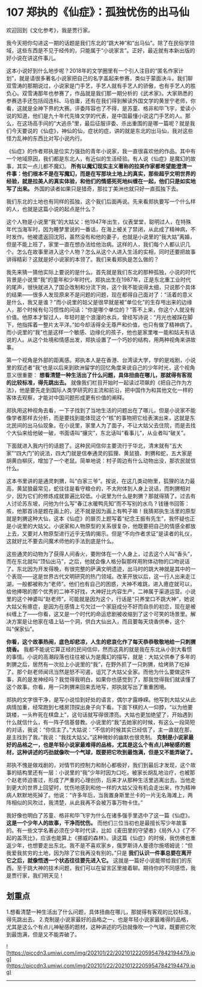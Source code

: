 # 107 郑执的《仙症》：孤独忧伤的出马仙

欢迎回到《文化参考》，我是贾行家。

我今天把你勾进这一期的话题是我们东北的“跳大神”和“出马仙”。除了在民俗学领域，这些东西是不见于经传的，只能属于“小说家言”。正好，最近就有本新出版的好小说在讲这件事儿。

这本小说好到什么地步呢？2018年的文学圈里有一个引人注目的“匿名作家计划”，就是请很多著名小说家把自己的名字盖起来参赛，类似于蒙面决斗。我们聊双雪涛的那期说过，小说家是门手艺，手艺人就有手艺人的骄傲，也有手艺人的胜负心。双雪涛那年也参赛了，作品就是我们那一期分析的《武术家》。大家熟悉的参赛选手还包括阎连科、马伯庸，还有在我们得到解读外国文学的黄昱宁老师，你看，这就是全神下界的大赛。评委阵容也了不得，是苏童、格非和毕飞宇，爱读小说的知道，他们是九十年代先锋文学的代表，是中国最懂小说这门手艺的人。那么，在这场高手间的“大逃杀”里，最后征服评委、杀出重围的是哪一篇呢？就是我们今天要说的《仙症》，神仙的仙，症状的症，讲的就是东北的出马仙，我对这些怪力乱神的东西比对写小说内行。

《仙症》的作者郑执是位实力强劲的青年小说家，我一直很喜欢他的作品。其中有一个地域原因，我们都是东北人，有近似的生活经验。有人说《仙症》是魔幻的故事，其实一点儿都不魔幻。 **所有以魔幻现实主义著称的拉美作家都希望能澄清一件事：他们根本不是在写魔幻，而是在写那块土地上的真实，那些超乎文明世界的经验，就是拉美人的真实体验，和他们的情感死死地纠缠在一起，他们只是如实地写了出来。** 外国的读者如果只是猎奇，那拉丁美洲也就只好一直孤独下去。

我们东北的土地也有同样的孤独，这个我们后面再说。先来看郑执要写一个什么样的人，也就是这篇小说的起点是什么？

这个人物是小说里“我”的大姑父：他1947年出生，仪表堂堂，聪明过人，在特殊年代当海军时，因为睡梦里说的一番话，在海上被关了禁闭，从此成了精神病，不时发作。他被遣返回沈阳，虽然没有和他的妻子，也就是小说里的“我大姑”离婚，但是不能上班了，家里一直在想办法给他治病。这样的人，我们每个人都认识几个。怎么在故事里进入这个人物？怎么从这个人进入生活的实相，同时还要把故事讲得精彩？这就是好小说家的本领了。我们来看郑执是怎么做的？

我先来猜一猜他实际上要说的是什么。首先就是我们东北的那种孤独，小说的时代背景是小说里“我”的童年和少年时代，郑执出生在1987年，正是东北重工业时代的尾声，很快就进入了国企改制和分流下岗，这个我不能说得太细，只说那个具体的结果——很多人发现原来不是问题的问题，现在都得自己面对了：“活着的意义是什么，我又是谁？”而小说里的姑父是很早就是被“单位化”的生存甩出来的边缘人，那个时候有句习惯性的问话：“你是哪个单位的？”答不上来，你这个人就没有价值。他原本才智过人，年轻时是个浪漫的水兵，曾经写诗说：“月光也被踩在脚下，他指挥着一整片太平洋。”如今却活得全无尊严和价值，也只有做了精神病了。而小说里的“我”也是这样一个敏感、边缘化的孩子，他也是家里唯一能和姑夫有话说的人。从这个处境和情感出发，郑执设置了一个巧妙的结构，用两种视角来讲故事。

第一个视角是外部的距离感。郑执本人是在香港、台湾读大学，学的是戏剧，小说里的叙述者“我”也是以后来到欧洲留学的回忆角度来说自己的少年时光，这个视角意义很重要： **想看清楚一种生活出了什么问题，具体扭曲在哪儿，那就得有客观的比较标准，得先跳出去。** 就像我们栏目开始时一起读过项飙的《把自己作为方法》，他是要先走到国际人类学研究的主流和前沿，把中国作为和其他文化一样的客体去观察，才能对中国问题形成更有价值的阐释。

郑执用这种视角去看，一下子找到了当地生活的问题出在了哪儿，但是小说家不能像学者那样去分析，而是要找到能体现这个“核”的事物把它给表演出来，这就是东北民间的出马仙现象。在小说里，家里人为了面子，不让大姑父去住院，而是去找个大仙来给他破一破，书面语叫“攘灾”，东北话叫“看事儿”，从业者叫“破关”。

下面就进入我内行的话题了。这种民间信仰主要流行于华北，清末就有“五大家”“四大门”的说法，四大门就是信奉通灵的狐狸、黄鼠狼、刺猬和蛇，五大家是胡黄白柳灰，增加了一个老鼠。简单地说：村子周边有什么动物出没，那农民就信什么。

这本书里讲的是通灵刺猬，叫“白家三爷”。按说，在这几类动物里，狐狸的法力最高，黄鼠狼最常见，蛇往往是看守粮仓的，不太附体到人身上说话，而刺猬相对少，因为它们的修炼成就普遍比较低。小说里为什么是刺猬？那就得猜了。过去有人讨论苏东坡，问他为什么写“春江水暖鸭先知”而不写别的水鸟？钱锺书回答：咳，他那首诗是题在画上的，还不就是因为画上有鸭子嘛！我猜郑执生活里的原型就是刺猬这种大仙，这本《仙症》的扉页上题写着“纪念王振有先生”，我怀疑也正是小说里的大姑父。小说家和人物原型的关系很复杂，他既要把自己的情感全都放上去，又要对人物原型进行近乎无情的揭示。但是“不向作者求证”是读者的礼仪，这就好比不要去问魔术师他的手法到底是什么。

这些通灵的动物为了获得人间香火，要附体在一个人身上，过去这个人叫“香头”，而在东北就叫“顶仙出马”，之后，他就会像人格分裂那样用附体动物的口吻说话了。东北因为开发得晚，有很完整的萨满文明遗迹，出马时的跳大神就是其中的一个表现——这是世界古代文明研究的热门领域。改革开放以后，这一行人出来走江湖，一般都被称为“老师”。他们也有自己的困惑，大神不难跳，进入癔症就可以，给他捧哏的那个优秀的二神不好找，大神好比内容生产，二神属于渠道运营。小说里的这个神婆叫“赵老师”，可能就是因为这个，行话是“只养堂口不跳大神”，她说大姑父有癔症，是因为在感情上亏欠过一个家庭成分不好而自杀的初恋，现在是被纠缠上了——你看，这又是一个时代的命运悲剧被收缩到了这个可笑的场景里。解决方案是让他家在墙上钻一个洞，供白大仙出入，而且要每天烧香供奉，这个叫“保家仙”。

 **你看，这个故事热闹，底色却悲凉，人生的悲哀化作了每天恭恭敬敬地给一只刺猬烧香。** 我都不能说它算正经的民间信仰，然而这真的就是我在东北从小到大看惯的事情。小说的高潮段落也往往被认为是魔幻的描写，就是：大姑父供奉了多年的刺猬之后，居然有一次拉上小说里的“我”，在野外抓了一只刺猬，给烤熟了吃掉了。那个赵老师闻讯当然是怒不可遏，诅咒了大姑父全家。而他为什么要做这件事，真的是发神经吗？我觉得我明白，如果你也感觉到了，那我觉得我们就读懂了这个故事。你看，用一只刺猬来回来去地写，郑执就写出了重重困境。

郑执的文字很干净，是写小说恰到好处的语言，偶尔才露峥嵘。他写到大姑父从此病情加重，经常跑到七楼房顶探出身子向下看。下面下棋的人一仰脖，“以为他要跳楼，一头杵死在棋盘上”，这句话就写得很漂亮。大姑也更加绝望了，开始遇到什么就信什么，有一阵子信基督教。小说里的“我”去她家的时候，有这么一段简短的对话，我说：“你信主了。”大姑说：“不信的时候其实已经信了，主一直就在那，是主找到了我。”我说：“我找大姑父。”这种微妙的幽默也很克制。 **克制是小说家最好的品格之一，也是年轻小说家最难得的品格，尤其是这么个有点儿神秘感的题材，这种讲述的巧劲就像吹一个气球，既要把它吹到最饱满，但是又不能弄破了。**

郑执不愧是做戏剧的，对情节的控制力和耐心都极好，我们到最后才发现，这个故事的结构里还有一层：小说里的“我”少年时因为口吃，被家长胡乱地治疗，也被那个赵老师迫害过，形成了严重的心理创伤，后来才从那种生活里逃离出去。当他走到更大的世界上回望时，忧伤地感到和他一样的大姑父没有机会走出来，作为精神病人默默地死掉了。他说：“许多年后，当我置身斯里兰卡的一片无名海滩上，两阵相似的风吹过，我清楚，从此我再不会被万事万物卡住。”

我好像也明白了苏童、格非和毕飞宇为什么在诸多强手里选中了这一篇《仙症》。 **这是一个少年人的故事，干净而忧伤。** 而他们三位当初也是最擅长写少年故事的。有一些文学名著必须在少年时代读，比如《麦田里的守望者》《局外人》《了不起的盖茨比》，应该也能算上《挪威的森林》。读这篇《仙症》的时候，我仿佛也重返少年，也想要走出东北。我不是不喜欢家乡，俄罗斯诗人曼德尔施塔姆说：“但我爱我贫穷的土地，因为除了它我再没有别的。”只是 **我们认识一件事总要在离开它之后，就像悟透一个状态往往要先进入它。** 这就是一篇好小说能带给我们的东西。至于跳大神的技术问题，我们可以在留言区里接着聊。期待你的不同感悟，我是贾行家，我们明天见！

## 划重点

1.想看清楚一种生活出了什么问题，具体扭曲在哪儿，那就得有客观的比较标准，得先跳出去。
2.克制是小说家最好的品格之一，也是年轻小说家最难得的品格，尤其是这么个有点儿神秘感的题材，这种讲述的巧劲就像吹一个气球，既要把它吹到最饱满，但是又不能弄破了。


![https://piccdn3.umiwi.com/img/202101/22/202101222059547842194479.jpg](https://piccdn3.umiwi.com/img/202101/22/202101222059547842194479.jpg)

---
